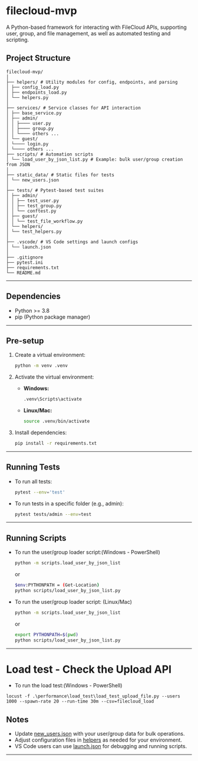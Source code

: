 # filecloud-mvp

A Python-based framework for interacting with FileCloud APIs, supporting user, group, and file management, as well as automated testing and scripting.

## Project Structure
```
filecloud-mvp/
│
├── helpers/ # Utility modules for config, endpoints, and parsing
│ ├── config_load.py
│ ├── endpoints_load.py
│ └── helpers.py
│
├── services/ # Service classes for API interaction
│ ├── base_service.py
│ ├── admin/
│ │ ├──── user.py
│ │ ├──── group.py
│ │ └──── others ...
│ └── guest/
│ └──── login.py
│ └──── others ...
├── scripts/ # Automation scripts
│ └── load_user_by_json_list.py # Example: bulk user/group creation from JSON
│
├── static_data/ # Static files for tests
│ └── new_users.json
│
├── tests/ # Pytest-based test suites
│ ├── admin/
│ │ ├── test_user.py
│ │ ├── test_group.py
│ │ └── conftest.py
│ ├── guest/
│ │ └── test_file_workflow.py
│ └── helpers/
│ └── test_helpers.py
│
├── .vscode/ # VS Code settings and launch configs
│ └── launch.json
│
├── .gitignore
├── pytest.ini
├── requirements.txt
└── README.md
```

---

## Dependencies

- Python >= 3.8
- pip (Python package manager)

---

## Pre-setup

1. Create a virtual environment:
    ```sh
    python -m venv .venv
    ```

2. Activate the virtual environment:
    - **Windows:**
      ```sh
      .venv\Scripts\activate
      ```
    - **Linux/Mac:**
      ```sh
      source .venv/bin/activate
      ```

3. Install dependencies:
    ```sh
    pip install -r requirements.txt
    ```

---

## Running Tests

- To run all tests:
    ```sh
    pytest --env='test'
    ```

- To run tests in a specific folder (e.g., admin):
    ```sh
    pytest tests/admin --env=test
    ```

---

## Running Scripts

- To run the user/group loader script:(Windows - PowerShell)
    ```sh
    python -m scripts.load_user_by_json_list
    ```
    or 
    ```sh
    $env:PYTHONPATH = (Get-Location)
    python scripts/load_user_by_json_list.py
    ```

- To run the user/group loader script: (Linux/Mac)
    ```sh
    python -m scripts.load_user_by_json_list
    ```
    or
    ```sh
    export PYTHONPATH=$(pwd)
    python scripts/load_user_by_json_list.py
    ```

---


# Load test - Check the Upload API

- To run the load test:(Windows - PowerShell)
```
locust -f .\performance\load_test\load_test_upload_file.py --users 1000 --spawn-rate 20 --run-time 30m --csv=filecloud_load
```

## Notes

- Update [new_users.json](http://_vscodecontentref_/3) with your user/group data for bulk operations.
- Adjust configuration files in [helpers](http://_vscodecontentref_/4) as needed for your environment.
- VS Code users can use [launch.json](http://_vscodecontentref_/5) for debugging and running scripts.

---

